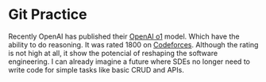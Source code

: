# Git Practice
 Recently OpenAI has published their [OpenAI o1](https://openai.com/index/introducing-openai-o1-preview/) model. Which have the ability to do reasoning. It was rated 1800 on [Codeforces](https://codeforces.com/). Although the rating is not high at all, it show the potencial of reshaping the software engineering. I can already imagine a future where SDEs no longer need to write code for simple tasks like basic CRUD and APIs.

 